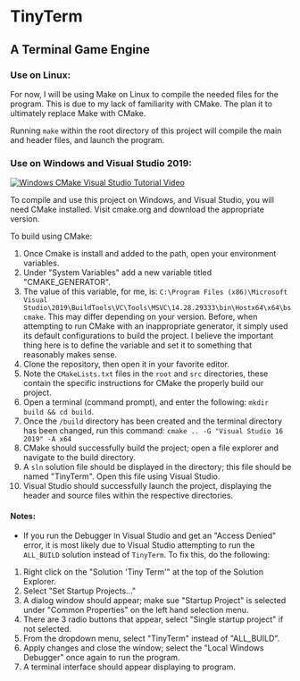 # TinyTerm 
## A Terminal Game Engine

### Use on Linux:
For now, I will be using Make on Linux to compile the needed files for the program. This is due to my lack of familiarity with CMake. The plan it to ultimately replace Make with CMake. 

Running `make` within the root directory of this project will compile the main and header files, and launch the program. 

### Use on Windows and Visual Studio 2019:
[![Windows CMake Visual Studio Tutorial Video](https://img.youtube.com/vi/oCmclfF_WKU/maxresdefault.jpg)](https://www.youtube.com/watch?v=oCmclfF_WKU)

To compile and use this project on Windows, and Visual Studio, you will need CMake installed. Visit cmake.org and download the appropriate version. 

To build using CMake:
1. Once Cmake is install and added to the path, open your environment variables. 
2. Under "System Variables" add a new variable titled "CMAKE_GENERATOR". 
3. The value of this variable, for me, is: `C:\Program Files (x86)\Microsoft Visual Studio\2019\BuildTools\VC\Tools\MSVC\14.28.29333\bin\Hostx64\x64\bscmake`. This may differ depending on your version. Before, when attempting to run CMake with an inappropriate generator, it simply used its default configurations to build the project. I believe the important thing here is to define the variable and set it to something that reasonably makes sense.
4. Clone the repository, then open it in your favorite editor.
5. Note the `CMakeLists.txt` files in the `root` and `src` directories, these contain the specific instructions for CMake the properly build our project.
6. Open a terminal (command prompt), and enter the following: `mkdir build && cd build`.
7. Once the `/build` directory has been created and the terminal directory has been changed, run this command: `cmake .. -G "Visual Studio 16 2019" -A x64`
8. CMake should successfully build the project; open a file explorer and navigate to the build directory.
9. A `sln` solution file should be displayed in the directory; this file should be named "TinyTerm". Open this file using Visual Studio.
10. Visual Studio should successfully launch the project, displaying the header and source files within the respective directories.

#### Notes:
- If you run the Debugger in Visual Studio and get an "Access Denied" error, it is most likely due to Visual Studio attempting to run the `ALL_BUILD` solution instead of `TinyTerm`. To fix this, do the following:
1. Right click on the "Solution 'Tiny Term'" at the top of the Solution Explorer.
2. Select "Set Startup Projects..."
3. A dialog window should appear; make sue "Startup Project" is selected under "Common Properties" on the left hand selection menu.
4. There are 3 radio buttons that appear, select "Single startup project" if not selected.
5. From the dropdown menu, select "TinyTerm" instead of "ALL_BUILD".
6. Apply changes and close the window; select the "Local Windows Debugger" once again to run the program.
7. A terminal interface should appear displaying to program.
